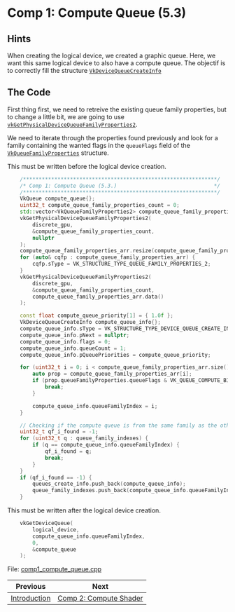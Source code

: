 # **Comp 1: Compute Queue (5.3)**
## **Hints**
When creating the logical device, we created a graphic queue. Here, we want this same logical device to also have a compute queue. The objectif is to correctly fill the structure [`VkDeviceQueueCreateInfo`](https://registry.khronos.org/vulkan/specs/1.3-extensions/html/chap5.html#devsandqueues-queue-creation)

## **The Code**
First thing first, we need to retreive the existing queue family properties, but to change a little bit, we are going to use [`vkGetPhysicalDeviceQueueFamilyProperties2`](https://registry.khronos.org/vulkan/specs/1.3-extensions/html/chap5.html#vkGetPhysicalDeviceQueueFamilyProperties2).

We need to iterate through the properties found previously and look for a family containing the wanted flags in the `queueFlags` field of the [`VkQueueFamilyProperties`](https://registry.khronos.org/vulkan/specs/1.3-extensions/html/chap5.html#VkQueueFamilyProperties) structure.



This must be written before the logical device creation.
```C++
	/**************************************************************/
	/* Comp 1: Compute Queue (5.3.)                               */
	/**************************************************************/
	VkQueue compute_queue{};
	uint32_t compute_queue_family_properties_count = 0;
	std::vector<VkQueueFamilyProperties2> compute_queue_family_properties_arr;
	vkGetPhysicalDeviceQueueFamilyProperties2(
		discrete_gpu,
		&compute_queue_family_properties_count,
		nullptr
	);
	compute_queue_family_properties_arr.resize(compute_queue_family_properties_count);
	for (auto& cqfp : compute_queue_family_properties_arr) {
		cqfp.sType = VK_STRUCTURE_TYPE_QUEUE_FAMILY_PROPERTIES_2;
	}
	vkGetPhysicalDeviceQueueFamilyProperties2(
		discrete_gpu,
		&compute_queue_family_properties_count,
		compute_queue_family_properties_arr.data()
	);

	const float compute_queue_priority[1] = { 1.0f };
	VkDeviceQueueCreateInfo compute_queue_info{};
	compute_queue_info.sType = VK_STRUCTURE_TYPE_DEVICE_QUEUE_CREATE_INFO;
	compute_queue_info.pNext = nullptr;
	compute_queue_info.flags = 0;
	compute_queue_info.queueCount = 1;
	compute_queue_info.pQueuePriorities = compute_queue_priority;

	for (uint32_t i = 0; i < compute_queue_family_properties_arr.size(); i++) {
		auto prop = compute_queue_family_properties_arr[i];
		if (prop.queueFamilyProperties.queueFlags & VK_QUEUE_COMPUTE_BIT) {
			break;
		}

		compute_queue_info.queueFamilyIndex = i;
	}

    // Checking if the compute queue is from the same family as the other queues already found or not.
	uint32_t qf_i_found = -1;
	for (uint32_t q : queue_family_indexes) {
		if (q == compute_queue_info.queueFamilyIndex) {
			qf_i_found = q;
			break;
		}
	}
	if (qf_i_found == -1) {
		queues_create_info.push_back(compute_queue_info);
		queue_family_indexes.push_back(compute_queue_info.queueFamilyIndex);
	}
```

This must be written after the logical device creation.
```C++
    vkGetDeviceQueue(
		logical_device,
		compute_queue_info.queueFamilyIndex,
		0,
		&compute_queue
	);
```

File: [comp1_compute_queue.cpp](../../Code/comp1_compute_queue.cpp)

| Previous | Next |
|---|---|
| [Introduction](../../README.md) | [Comp 2: Compute Shader](comp2_compute_shader.md) |